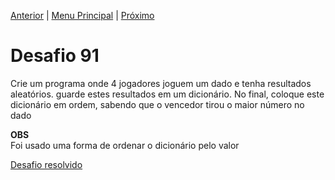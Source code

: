 [Anterior](Desafio090.md) | [Menu Principal](/README.md/) | [Próximo](Desafio092.md)  

# Desafio 91  
  
Crie um programa onde 4 jogadores joguem um dado e tenha resultados aleatórios. guarde estes resultados em um dicionário. No final, coloque este dicionário em ordem, sabendo que o vencedor tirou o maior número no dado  
  
**OBS**  
Foi usado uma forma de ordenar o dicionário pelo valor

[Desafio resolvido](/Desafios/desafio091.py/)